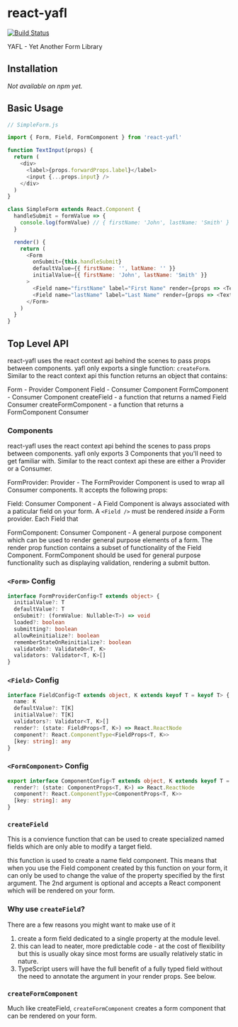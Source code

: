 # react-yafl

[![Build Status](https://travis-ci.org/stuburger/react-yafl.svg?branch=master)](https://travis-ci.org/stuburger/react-yafl)

YAFL - Yet Another Form Library

## Installation

_Not available on npm yet._

## Basic Usage

```js
// SimpleForm.js

import { Form, Field, FormComponent } from 'react-yafl'

function TextInput(props) {
  return (
    <div>
      <label>{props.forwardProps.label}</label>
      <input {...props.input} />
    </div>
  )
}

class SimpleForm extends React.Component {
  handleSubmit = formValue => {
    console.log(formValue) // { firstName: 'John', lastName: 'Smith' }
  }

  render() {
    return (
      <Form
        onSubmit={this.handleSubmit}
        defaultValue={{ firstName: '', latName: '' }}
        initialValue={{ firstName: 'John', lastName: 'Smith' }}
      >
        <Field name="firstName" label="First Name" render={props => <TextInput {...props} />} />
        <Field name="lastName" label="Last Name" render={props => <TextInput {...props} />} />
      </Form>
    )
  }
}
```

## Top Level API

react-yafl uses the react context api behind the scenes to pass props between components. yafl only exports a single function: `createForm`. Similar to the react context api this function returns an object that contains:

Form - Provider Component
Field - Consumer Component
FormComponent - Consumer Component
createField - a function that returns a named Field Consumer
createFormComponent - a function that returns a FormComponent Consumer

### Components

react-yafl uses the react context api behind the scenes to pass props between components. yafl only exports 3 Components that you'll need to get familiar with. Similar to the react context api these are either a Provider or a Consumer.

FormProvider: Provider - The FormProvider Component is used to wrap all Consumer components. It accepts the following props:

Field: Consumer Component - A Field Component is always associated with a paticular field on your form. A `<Field />` must be rendered _inside_ a Form provider. Each Field that

FormComponent: Consumer Component - A general purpose component which can be used to render general purpose elements of a form. The render prop function contains a subset of functionality of the Field Component. FormComponent should be used for general purpose functionality such as displaying validation, rendering a submit button.

### `<Form>` Config

```ts
interface FormProviderConfig<T extends object> {
  initialValue?: T
  defaultValue?: T
  onSubmit?: (formValue: Nullable<T>) => void
  loaded?: boolean
  submitting?: boolean
  allowReinitialize?: boolean
  rememberStateOnReinitialize?: boolean
  validateOn?: ValidateOn<T, K>
  validators: Validator<T, K>[]
}
```

### `<Field>` Config

```ts
interface FieldConfig<T extends object, K extends keyof T = keyof T> {
  name: K
  defaultValue?: T[K]
  initialValue?: T[K]
  validators?: Validator<T, K>[]
  render?: (state: FieldProps<T, K>) => React.ReactNode
  component?: React.ComponentType<FieldProps<T, K>>
  [key: string]: any
}
```

### `<FormComponent>` Config

```ts
export interface ComponentConfig<T extends object, K extends keyof T = keyof T> {
  render?: (state: ComponentProps<T, K>) => React.ReactNode
  component?: React.ComponentType<ComponentProps<T, K>>
  [key: string]: any
}
```

### `createField`

This is a convience function that can be used to create specialized named fields which are only able to modify a target field.

this function is used to create a name field component. This means that when you use the Field component created by this function on your form, it can only be used to change the value of the property specified by the first argument. The 2nd argument is optional and accepts a React component which will be rendered on your form.

### Why use `createField`?

There are a few reasons you might want to make use of it
  1. create a form field dedicated to a single property at the module level.
  2. this can lead to neater, more predictable code - at the cost of flexibility but this is usually okay since most forms are usually relatively static in nature.
  3. TypeScript users will have the full benefit of a fully typed field without the need to annotate the argument in your render props. See below.


### `createFormComponent`

Much like createField, `createFormComponent` creates a form component that can be rendered on your form.
